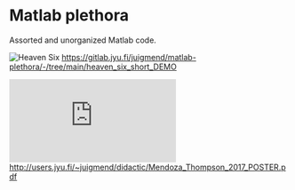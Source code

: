 # Matlab plethora

Assorted and unorganized Matlab code.


![Heaven Six](https://gitlab.jyu.fi/juigmend/matlab-plethora/-/raw/main/heaven_six_short_DEMO/Juan_huhtikuuta_2018_heaven_six_mocap.gif)
https://gitlab.jyu.fi/juigmend/matlab-plethora/-/tree/main/heaven_six_short_DEMO

![Poster Modelling Segmentation ](http://users.jyu.fi/~juigmend/didactic/Mendoza_Thompson_2017_POSTER.pdf)
http://users.jyu.fi/~juigmend/didactic/Mendoza_Thompson_2017_POSTER.pdf


